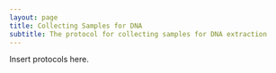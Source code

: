 ```yaml
---
layout: page
title: Collecting Samples for DNA
subtitle: The protocol for collecting samples for DNA extraction
---
```


Insert protocols here.
